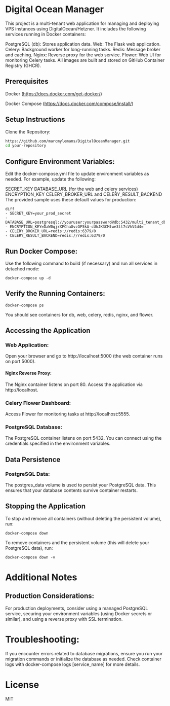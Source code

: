 # Digital Ocean Manager

This project is a multi-tenant web application for managing and deploying VPS instances using DigitalOcean/Hetzner. It includes the following services running in Docker containers:

PostgreSQL (db): Stores application data.
Web: The Flask web application.
Celery: Background worker for long-running tasks.
Redis: Message broker and caching.
Nginx: Reverse proxy for the web service.
Flower: Web UI for monitoring Celery tasks.
All images are built and stored on GitHub Container Registry (GHCR).

## Prerequisites

Docker (https://docs.docker.com/get-docker/)

Docker Compose (https://docs.docker.com/compose/install/)

## Setup Instructions

Clone the Repository:

```bash
https://github.com/marcmylemans/DigitalOceanManager.git
cd your-repository
```

## Configure Environment Variables:

Edit the docker-compose.yml file to update environment variables as needed. For example, update the following:

SECRET_KEY
DATABASE_URL (for the web and celery services)
ENCRYPTION_KEY
CELERY_BROKER_URL and CELERY_RESULT_BACKEND
The provided sample uses these default values for production:

```
diff
- SECRET_KEY=your_prod_secret
- DATABASE_URL=postgresql://youruser:yourpassword@db:5432/multi_tenant_db
- ENCRYPTION_KEY=DaW0qjrXFChaGvzGF5kA-cUhJK3CMlwe3ll7sVhV4d4=
- CELERY_BROKER_URL=redis://redis:6379/0
- CELERY_RESULT_BACKEND=redis://redis:6379/0
```

## Run Docker Compose:

Use the following command to build (if necessary) and run all services in detached mode:

```
docker-compose up -d
```

## Verify the Running Containers:

```
docker-compose ps
```

You should see containers for db, web, celery, redis, nginx, and flower.

## Accessing the Application

### Web Application:

Open your browser and go to http://localhost:5000 (the web container runs on port 5000).

#### Nginx Reverse Proxy:

The Nginx container listens on port 80. Access the application via http://localhost.

### Celery Flower Dashboard:

Access Flower for monitoring tasks at http://localhost:5555.

### PostgreSQL Database:

The PostgreSQL container listens on port 5432. You can connect using the credentials specified in the environment variables.

## Data Persistence

### PostgreSQL Data:

The postgres_data volume is used to persist your PostgreSQL data. This ensures that your database contents survive container restarts.

## Stopping the Application

To stop and remove all containers (without deleting the persistent volume), run:

```
docker-compose down
```

To remove containers and the persistent volume (this will delete your PostgreSQL data), run:

```
docker-compose down -v
```

# Additional Notes

## Production Considerations:

For production deployments, consider using a managed PostgreSQL service, securing your environment variables (using Docker secrets or similar), and using a reverse proxy with SSL termination.

# Troubleshooting:

If you encounter errors related to database migrations, ensure you run your migration commands or initialize the database as needed.
Check container logs with docker-compose logs [service_name] for more details.

# License
MIT
